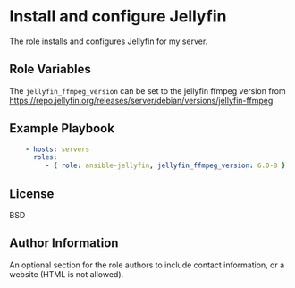 Install and configure Jellyfin
=========

The role installs and configures Jellyfin for my server.

Role Variables
--------------

The ```jellyfin_ffmpeg_version``` can be set to the jellyfin ffmpeg version from <https://repo.jellyfin.org/releases/server/debian/versions/jellyfin-ffmpeg>

Example Playbook
----------------

```yaml
    - hosts: servers
      roles:
         - { role: ansible-jellyfin, jellyfin_ffmpeg_version: 6.0-8 }
```

License
-------

BSD

Author Information
------------------

An optional section for the role authors to include contact information, or a website (HTML is not allowed).
